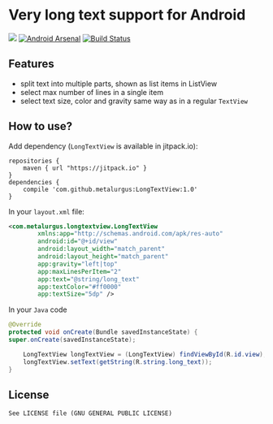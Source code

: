 # Very long text support for Android 
[![](https://jitpack.io/v/metalurgus/LongTextView.svg)](https://jitpack.io/#metalurgus/LongTextView) [![Android Arsenal](https://img.shields.io/badge/Android%20Arsenal-LongTextView-brightgreen.svg?style=flat)](http://android-arsenal.com/details/1/3920) [![Build Status](https://travis-ci.org/metalurgus/LongTextView.svg?branch=master)](https://travis-ci.org/metalurgus/LongTextView)


## Features
- split text into multiple parts, shown as list items in ListView
- select max number of lines in a single item
- select text size, color and gravity same way as in a regular `TextView`

## How to use?
Add dependency (`LongTextView` is available in jitpack.io):
```
repositories {
    maven { url "https://jitpack.io" }
}
dependencies {
    compile 'com.github.metalurgus:LongTextView:1.0'
}
```
In your `layout.xml` file:
```xml
<com.metalurgus.longtextview.LongTextView 
        xmlns:app="http://schemas.android.com/apk/res-auto"
        android:id="@+id/view"
        android:layout_width="match_parent"
        android:layout_height="match_parent"
        app:gravity="left|top"
        app:maxLinesPerItem="2"
        app:text="@string/long_text"
        app:textColor="#ff0000"
        app:textSize="5dp" />

```
In your `Java` code
```java
@Override
protected void onCreate(Bundle savedInstanceState) {
super.onCreate(savedInstanceState);

    LongTextView longTextView = (LongTextView) findViewById(R.id.view);
    longTextView.setText(getString(R.string.long_text));
}
```
## License

    See LICENSE file (GNU GENERAL PUBLIC LICENSE)
